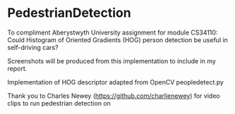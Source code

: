 # PedestrianDetection

To compliment Aberystwyth University assignment for module CS34110: Could Histogram of Oriented Gradients (HOG) person detection be useful in self-driving cars?

Screenshots will be produced from this implementation to include in my report.

Implementation of HOG descriptor adapted from OpenCV peopledetect.py

Thank you to Charles Newey (https://github.com/charlienewey) for video clips to run pedestrian detection on
